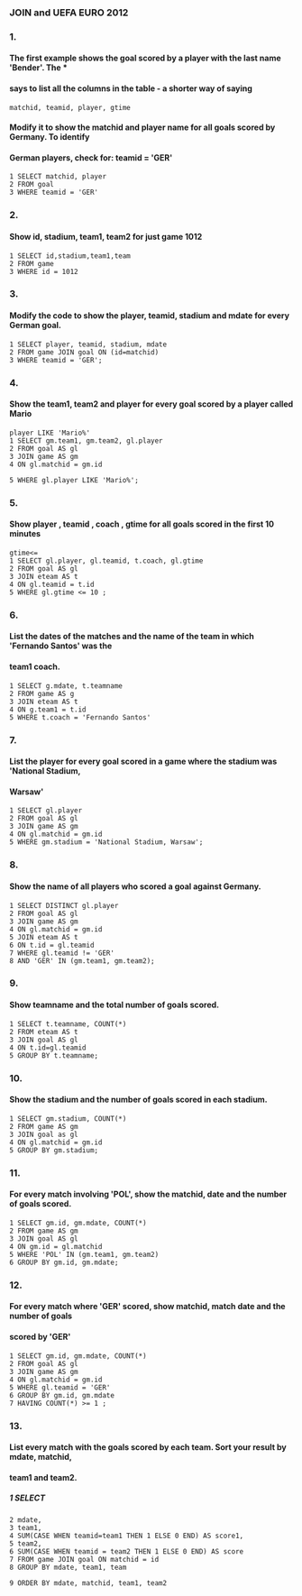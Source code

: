 ### JOIN and UEFA EURO 2012

### 1.

#### The first example shows the goal scored by a player with the last name 'Bender'. The *

#### says to list all the columns in the table - a shorter way of saying

```
matchid, teamid, player, gtime
```

#### Modify it to show the matchid and player name for all goals scored by Germany. To identify

#### German players, check for: teamid = 'GER'

```
1 SELECT matchid, player
2 FROM goal
3 WHERE teamid = 'GER'
```
### 2.

#### Show id, stadium, team1, team2 for just game 1012

```
1 SELECT id,stadium,team1,team
2 FROM game
3 WHERE id = 1012
```
### 3.

#### Modify the code to show the player, teamid, stadium and mdate for every German goal.

```
1 SELECT player, teamid, stadium, mdate
2 FROM game JOIN goal ON (id=matchid)
3 WHERE teamid = 'GER';
```
### 4.

#### Show the team1, team2 and player for every goal scored by a player called Mario

```
player LIKE 'Mario%'
1 SELECT gm.team1, gm.team2, gl.player
2 FROM goal AS gl
3 JOIN game AS gm
4 ON gl.matchid = gm.id
```

```
5 WHERE gl.player LIKE 'Mario%';
```
### 5.

#### Show player , teamid , coach , gtime for all goals scored in the first 10 minutes

```
gtime<=
1 SELECT gl.player, gl.teamid, t.coach, gl.gtime
2 FROM goal AS gl
3 JOIN eteam AS t
4 ON gl.teamid = t.id
5 WHERE gl.gtime <= 10 ;
```
### 6.

#### List the dates of the matches and the name of the team in which 'Fernando Santos' was the

#### team1 coach.

```
1 SELECT g.mdate, t.teamname
2 FROM game AS g
3 JOIN eteam AS t
4 ON g.team1 = t.id
5 WHERE t.coach = 'Fernando Santos'
```
### 7.

#### List the player for every goal scored in a game where the stadium was 'National Stadium,

#### Warsaw'

```
1 SELECT gl.player
2 FROM goal AS gl
3 JOIN game AS gm
4 ON gl.matchid = gm.id
5 WHERE gm.stadium = 'National Stadium, Warsaw';
```

### 8.

#### Show the name of all players who scored a goal against Germany.

```
1 SELECT DISTINCT gl.player
2 FROM goal AS gl
3 JOIN game AS gm
4 ON gl.matchid = gm.id
5 JOIN eteam AS t
6 ON t.id = gl.teamid
7 WHERE gl.teamid != 'GER'
8 AND 'GER' IN (gm.team1, gm.team2);
```
### 9.

#### Show teamname and the total number of goals scored.

```
1 SELECT t.teamname, COUNT(*)
2 FROM eteam AS t
3 JOIN goal AS gl
4 ON t.id=gl.teamid
5 GROUP BY t.teamname;
```
### 10.

#### Show the stadium and the number of goals scored in each stadium.

```
1 SELECT gm.stadium, COUNT(*)
2 FROM game AS gm
3 JOIN goal as gl
4 ON gl.matchid = gm.id
5 GROUP BY gm.stadium;
```

### 11.

#### For every match involving 'POL', show the matchid, date and the number of goals scored.

```
1 SELECT gm.id, gm.mdate, COUNT(*)
2 FROM game AS gm
3 JOIN goal AS gl
4 ON gm.id = gl.matchid
5 WHERE 'POL' IN (gm.team1, gm.team2)
6 GROUP BY gm.id, gm.mdate;
```
### 12.

#### For every match where 'GER' scored, show matchid, match date and the number of goals

#### scored by 'GER'

```
1 SELECT gm.id, gm.mdate, COUNT(*)
2 FROM goal AS gl
3 JOIN game AS gm
4 ON gl.matchid = gm.id
5 WHERE gl.teamid = 'GER'
6 GROUP BY gm.id, gm.mdate
7 HAVING COUNT(*) >= 1 ;
```
### 13.

#### List every match with the goals scored by each team. Sort your result by mdate, matchid,

#### team1 and team2.

##### 1 SELECT

```
2 mdate,
3 team1,
4 SUM(CASE WHEN teamid=team1 THEN 1 ELSE 0 END) AS score1,
5 team2,
6 SUM(CASE WHEN teamid = team2 THEN 1 ELSE 0 END) AS score
7 FROM game JOIN goal ON matchid = id
8 GROUP BY mdate, team1, team
```

```
9 ORDER BY mdate, matchid, team1, team2
```